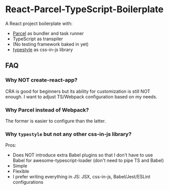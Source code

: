 # React-Parcel-TypeScript-Boilerplate
A React project boilerplate with:

- [Parcel](https://github.com/parcel-bundler/parcel) as bundler and task runner
- TypeScript as transpiler
- (No testing framework baked in yet)
- [typestyle](https://github.com/typestyle/typestyle) as css-in-js library

## FAQ
### Why NOT create-react-app?
CRA is good for beginners but its ability for customization is still NOT enough. I want to adjust TS/Webpack configuration based on my needs.

### Why Parcel instead of Webpack?
The former is easier to configure than the latter.

### Why `typestyle` but not any other css-in-js library?
Pros:
- Does NOT introduce extra Babel plugins so that I don't have to use Babel for awesome-typescript-loader (don't need to pipe TS and Babel)
- Simple
- Flexible
- I prefer writing everything in JS: JSX, css-in-js, Babel/Jest/ESLint configurations
